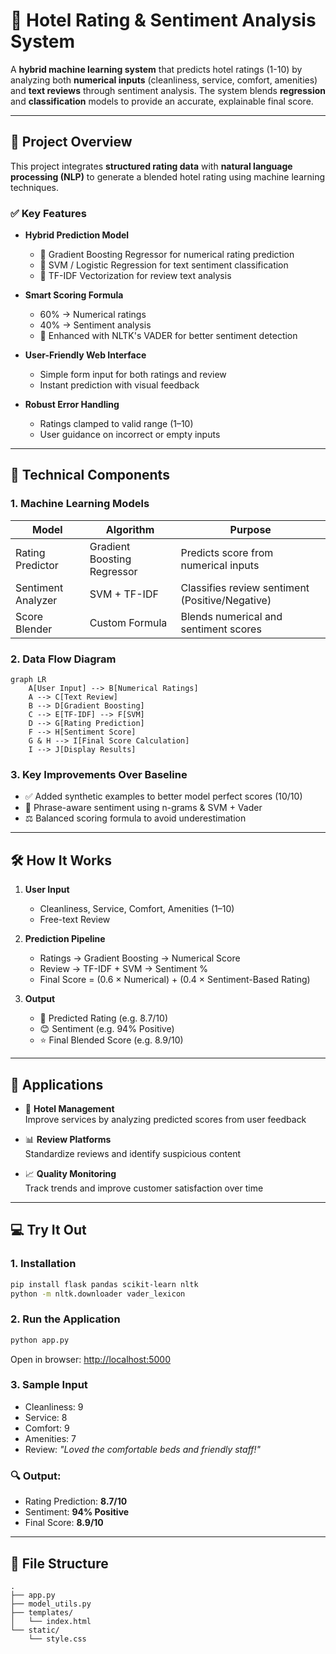 # 🌟 Hotel Rating & Sentiment Analysis System

A **hybrid machine learning system** that predicts hotel ratings (1-10) by analyzing both **numerical inputs** (cleanliness, service, comfort, amenities) and **text reviews** through sentiment analysis. The system blends **regression** and **classification** models to provide an accurate, explainable final score.

---

## 🚀 Project Overview

This project integrates **structured rating data** with **natural language processing (NLP)** to generate a blended hotel rating using machine learning techniques.

### ✅ Key Features

- **Hybrid Prediction Model**  
  - 🎯 Gradient Boosting Regressor for numerical rating prediction  
  - 💬 SVM / Logistic Regression for text sentiment classification  
  - 🧠 TF-IDF Vectorization for review text analysis  

- **Smart Scoring Formula**  
  - 60% → Numerical ratings  
  - 40% → Sentiment analysis  
  - 🧪 Enhanced with NLTK's VADER for better sentiment detection  

- **User-Friendly Web Interface**  
  - Simple form input for both ratings and review  
  - Instant prediction with visual feedback  

- **Robust Error Handling**  
  - Ratings clamped to valid range (1–10)  
  - User guidance on incorrect or empty inputs  

---

## 🧠 Technical Components

### 1. Machine Learning Models

| Model | Algorithm | Purpose |
|-------|-----------|---------|
| Rating Predictor | Gradient Boosting Regressor | Predicts score from numerical inputs |
| Sentiment Analyzer | SVM + TF-IDF | Classifies review sentiment (Positive/Negative) |
| Score Blender | Custom Formula | Blends numerical and sentiment scores |

### 2. Data Flow Diagram

```mermaid
graph LR
    A[User Input] --> B[Numerical Ratings]
    A --> C[Text Review]
    B --> D[Gradient Boosting]
    C --> E[TF-IDF] --> F[SVM]
    D --> G[Rating Prediction]
    F --> H[Sentiment Score]
    G & H --> I[Final Score Calculation]
    I --> J[Display Results]
```

### 3. Key Improvements Over Baseline

- ✅ Added synthetic examples to better model perfect scores (10/10)
- 🧠 Phrase-aware sentiment using n-grams & SVM + Vader
- ⚖️ Balanced scoring formula to avoid underestimation

---

## 🛠️ How It Works

1. **User Input**
   - Cleanliness, Service, Comfort, Amenities (1–10)
   - Free-text Review

2. **Prediction Pipeline**
   - Ratings → Gradient Boosting → Numerical Score  
   - Review → TF-IDF + SVM → Sentiment %  
   - Final Score = (0.6 × Numerical) + (0.4 × Sentiment-Based Rating)

3. **Output**
   - 🔢 Predicted Rating (e.g. 8.7/10)
   - 😊 Sentiment (e.g. 94% Positive)
   - ⭐ Final Blended Score (e.g. 8.9/10)

---

## 💼 Applications

- 🏨 **Hotel Management**  
  Improve services by analyzing predicted scores from user feedback  

- 📊 **Review Platforms**  
  Standardize reviews and identify suspicious content  

- 📈 **Quality Monitoring**  
  Track trends and improve customer satisfaction over time  

---

## 💻 Try It Out

### 1. Installation

```bash
pip install flask pandas scikit-learn nltk
python -m nltk.downloader vader_lexicon
```

### 2. Run the Application

```bash
python app.py
```

Open in browser: [http://localhost:5000](http://localhost:5000)

### 3. Sample Input

- Cleanliness: 9  
- Service: 8  
- Comfort: 9  
- Amenities: 7  
- Review: *"Loved the comfortable beds and friendly staff!"*

### 🔍 Output:

- Rating Prediction: **8.7/10**  
- Sentiment: **94% Positive**  
- Final Score: **8.9/10**

---

## 📁 File Structure

```
.
├── app.py
├── model_utils.py
├── templates/
│   └── index.html
└── static/
    └── style.css
```
